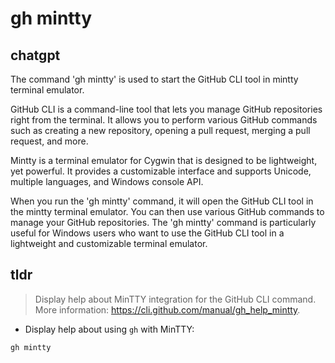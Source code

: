 # gh mintty 
## chatgpt 
The command 'gh mintty' is used to start the GitHub CLI tool in mintty terminal emulator. 

GitHub CLI is a command-line tool that lets you manage GitHub repositories right from the terminal. It allows you to perform various GitHub commands such as creating a new repository, opening a pull request, merging a pull request, and more.

Mintty is a terminal emulator for Cygwin that is designed to be lightweight, yet powerful. It provides a customizable interface and supports Unicode, multiple languages, and Windows console API.

When you run the 'gh mintty' command, it will open the GitHub CLI tool in the mintty terminal emulator. You can then use various GitHub commands to manage your GitHub repositories. The 'gh mintty' command is particularly useful for Windows users who want to use the GitHub CLI tool in a lightweight and customizable terminal emulator. 

## tldr 
 
> Display help about MinTTY integration for the GitHub CLI command.
> More information: <https://cli.github.com/manual/gh_help_mintty>.

- Display help about using `gh` with MinTTY:

`gh mintty`
